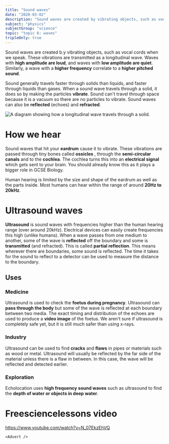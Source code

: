 ```yaml
---
title: "Sound waves"
date: "2020-03-02"
description: "Sound waves are created by vibrating objects, such as vocal cords when we speak. These vibrations are transmitted as a longitudinal wave."
subject: "physics"
subjectGroup: "science"
topic: "topic 6: waves"
tripleOnly: true
---
```


Sound waves are created b.y vibrating objects, such as vocal cords when we speak. These vibrations are transmitted as a longitudinal wave. Waves with **high amplitude are loud**, and waves with **low amplitude are quiet**. Similarly, a wave with a **higher frequency** correlate to a **higher pitched sound**.

Sound generally travels faster through solids than liquids, and faster through liquids than gases. When a sound wave travels through a solid, it does so by making the particles **vibrate**. Sound can't travel through space because it is a vacuum so there are no particles to vibrate. Sound waves can also be **reflected** (echoes) and **refracted**.

![A diagram showing how a longitudinal wave travels through a solid.](articles/physics/waves/longitudinal-wave-particle-animation.gif)

# How we hear

Sound waves that hit your **eardrum** cause it to vibrate. These vibrations are passed through tiny bones called **ossicles** , through the **semi-circular canals** and to the **cochlea**. The cochlea turns this into an **electrical signal** which gets sent to your brain. You should already know this as it plays a bigger role in GCSE Biology.

Human hearing is limited by the size and shape of the eardrum as well as the parts inside. Most humans can hear within the range of around **20Hz to 20kHz**.

# Ultrasound waves

**Ultrasound** is sound waves with frequencies higher than the human hearing range (over around 20kHz). Electrical devices can easily create frequencies this high (unlike humans). When a wave passes from one medium to another, some of the wave is **reflected** off the boundary and some is **transmitted** (and refracted). This is called **partial reflection**. This means wherever there are boundaries, some sound is reflected. The time it takes for the sound to reflect to a detector can be used to measure the distance to the boundary.

## Uses

### Medicine

Ultrasound is used to check the **foetus during pregnancy**. Ultrasound can **pass through the body** but some of the wave is reflected at each boundary between two media. The exact timing and distribution of the echoes are used to produce a **video image** of the foetus. We aren't sure if ultrasound is completely safe yet, but it is still much safer than using x-rays.

### Industry

Ultrasound can be used to find **cracks** and **flaws** in pipes or materials such as wood or metal. Ultrasound will usually be reflected by the far side of the material unless there is a flaw in between. In this case, the wave will be reflected and detected earlier.

### Exploration

Echolocation uses **high frequency sound waves** such as ultrasound to find the **depth of water or objects in deep water**.

# Freesciencelessons video

https://www.youtube.com/watch?v=N_07EkzEhVQ

```react
<Advert />
```
